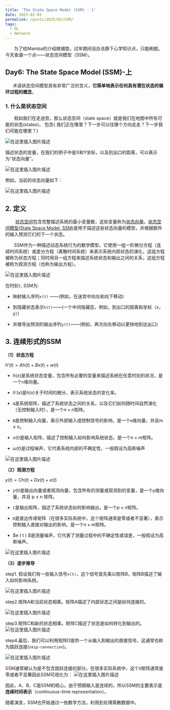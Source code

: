 ```yaml
---
title: 'The State Space Model (SSM) - 1'
date: 2025-02-03
permalink: /posts/2025/02/SSM/
tags:
  - DL
  - Network
---
```


       为了给Mamba的介绍做铺垫。过年期间没办法静下心学知识点，只能刷题。今天查漏一个点——状态空间模型（SSM）。

## Day6: The State Space Model (SSM)-上

      术语状态空间模型具有非常广泛的含义，**它简单地表示任何具有潜在状态的循环过程的概念**。

### 1. **什么是状态空间**

       假如我们在走迷宫，那么状态空间（state space）就是我们在地图中所有可能的状态(states)， 包含{ 我们正在哪里？下一步可以往哪个方向走走？下一步我们可能在哪里？}

![在这里插入图片描述](https://i-blog.csdnimg.cn/blog_migrate/babdadf62f56847e8be618c90f302a35.png#pic_center)

描述状态的变量，在我们的例子中是X和Y坐标，以及到出口的距离，可以表示为“状态向量”。

![在这里插入图片描述](https://i-blog.csdnimg.cn/blog_migrate/a9765a3c0998267bda0e34bd86c1a9d7.png#pic_center)

例如，当前的状态向量如下：  

<img src="https://i-blog.csdnimg.cn/blog_migrate/e30d32060c0c552f254a6845751a80c4.png#pic_center" title="" alt="在这里插入图片描述" data-align="center">

## 2. 定义

        <u>状态空间</u>包含完整描述系统的最小变量数，这些变量称为<u>状态向量</u>。<u>状态空间模型(State Space Model, SSM)</u>是用于描述这些状态向量的模型，并根据额外的输入预测它们的下一个状态。

       SSM作为一种描述动态系统行为的数学模型，它使用一组一阶微分方程（连续时间系统）或差分方程（离散时间系统）来表示系统内部状态的演化，这组方程被称为状态方程；同时用另一组方程来描述系统状态和输出之间的关系，这组方程被称为观测方程（也称为输出方程）。

![在这里插入图片描述](https://i-blog.csdnimg.cn/blog_migrate/f02008d2a9056e0082fa86d5d0efbfb2.png#pic_center)

在时刻`t`, SSM为:

* 映射输入序列`x(t)` ——(例如，在迷宫中向左和向下移动)

* 到隐藏状态表示`h(t)`——(一个中间隐藏态，例如，到出口的距离和坐标（x，y）)

* 并推导出预测的输出序列`y(t)`——(例如，再次向左移动以更快地到达出口)

## 3. 连续形式的SSM

**（1）状态方程**

$h'(t) = Ah(t)+Bx(t)+w(t)$

* $h(x)$是系统状态变量，包含所有必要的变量来描述系统在任意时刻的状况，是一个`n`维向量。

* $h'(x)$是$h(x)$关于时间的微分，表示系统状态的变化率。

* `A`是系统矩阵，描述了系统状态之间的关系，以及它们如何随时间自然演化（无控制输入时），是一个$n \times n$矩阵。

* `B`是控制输入向量，表示外部输入或控制信号的影响，是一个`m`维向量，并且m ≤ n。

* $x(t)$是输入矩阵，描述了控制输入如何影响系统状态，是一个$n \times m$矩阵。

* $\omega(t)$是过程噪声，它代表系统内部的不确定性，一般假设为高斯噪声

![在这里插入图片描述](https://i-blog.csdnimg.cn/blog_migrate/e33b6f29585f565d4d2a75ccb3803041.png#pic_center)

**（2）观测方程**

$y(t) = Ch(t)+Dx(t)+e(t)$

* $y(t)$是输出向量或者观测向量，包含所有的测量或观测到的变量，是一个`p`维向量，并且 p ≤ n 矩阵。

* `C`是输出矩阵，描述了系统状态如何影响输出，是一个$p  \times n$矩阵。

* `D`是直达传递矩阵（在很多实际系统中，这个矩阵通常是零或者不显著），表示控制输入直接对输出的影响，是一个$n \times m$矩阵。

* $e ( t ) $是测量噪声，它代表了测量过程中的不确定性或误差，一般假设为高斯噪声。

![在这里插入图片描述](https://i-blog.csdnimg.cn/blog_migrate/670f910b96f2a43b85aee565d151bdf1.png#pic_center)

**（3）逐步推导**

step1. 假设我们有一些输入信号`x(t)`，这个信号首先乘以矩阵B，矩阵B描述了输入如何影响系统。

<img src="https://i-blog.csdnimg.cn/blog_migrate/a88f146801cfb8017992a06dbf04d43a.png#pic_center" title="" alt="在这里插入图片描述" data-align="center">

step2.矩阵A和当前状态相乘。矩阵A描述了内部状态之间是如何连接的。

<img src="https://i-blog.csdnimg.cn/blog_migrate/23517a336980dcd9eee74da21f5ab79e.png#pic_center" title="" alt="在这里插入图片描述" data-align="center">

step3.矩阵C和新的状态相乘。矩阵C描述了状态是如何转化到输出的。<img title="" src="https://i-blog.csdnimg.cn/blog_migrate/6752e7bf87cd53301a3896ab568e384e.png#pic_center" alt="在这里插入图片描述" data-align="center">

step4.最后，我们可以利用矩阵D提供一个从输入到输出的直接信号。这通常也称为跳跃连接(`skip-connection`)。

![在这里插入图片描述](https://i-blog.csdnimg.cn/blog_migrate/21917a07b7814da53e76ada580dfbcee.png#pic_center)

SSM通常被认为是不包含跳跃连接的部分。在很多实际系统中，这个`D`矩阵通常是零或者不显著因此SSM可视化为：
![在这里插入图片描述](https://i-blog.csdnimg.cn/blog_migrate/8a83a87de44e56f2c32f6787cd33a8b9.png#pic_center)

因此，A、B、C是SSM的核心。由于预期输入是连续的，所以SSM的主要表示是**连续时间表示**（continuous-time representation）。



随着演变，SSM也开始通过一些数学方法，利用到处理离散数据中。
